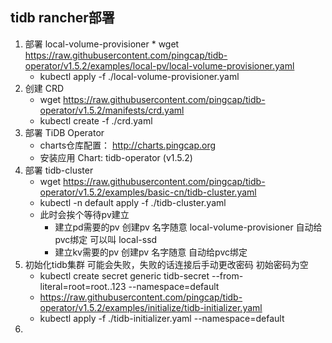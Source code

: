 ## tidb rancher部署

1. 部署 local-volume-provisioner
    *
    wget https://raw.githubusercontent.com/pingcap/tidb-operator/v1.5.2/examples/local-pv/local-volume-provisioner.yaml
    * kubectl apply -f ./local-volume-provisioner.yaml
2. 创建 CRD
    * wget https://raw.githubusercontent.com/pingcap/tidb-operator/v1.5.2/manifests/crd.yaml
    * kubectl create -f ./crd.yaml
3. 部署 TiDB Operator
    * charts仓库配置： http://charts.pingcap.org
    * 安装应用 Chart: tidb-operator (v1.5.2)
4. 部署 tidb-cluster
    * wget https://raw.githubusercontent.com/pingcap/tidb-operator/v1.5.2/examples/basic-cn/tidb-cluster.yaml
    * kubectl -n default apply -f ./tidb-cluster.yaml
    * 此时会挨个等待pv建立
        * 建立pd需要的pv 创建pv 名字随意 local-volume-provisioner 自动给pvc绑定 可以叫 local-ssd
        * 建立kv需要的pv 创建pv 名字随意 自动给pvc绑定
5. 初始化tidb集群 可能会失败，失败的话连接后手动更改密码 初始密码为空
    * kubectl create secret generic tidb-secret --from-literal=root=root..123 --namespace=default
    * https://raw.githubusercontent.com/pingcap/tidb-operator/v1.5.2/examples/initialize/tidb-initializer.yaml
    * kubectl apply -f ./tidb-initializer.yaml --namespace=default
7. 